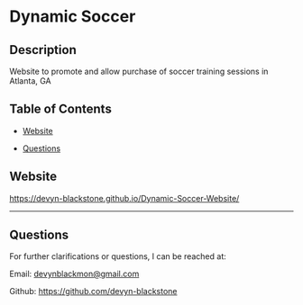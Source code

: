 # Dynamic Soccer

## Description

Website to promote and allow purchase of soccer training sessions in Atlanta, GA

  <!-- [![License](https://img.shields.io/badge/%20no%20license-unlicense-blueviolet)](https://choosealicense.com/no-permission/)  -->

## Table of Contents

  <!-- - [Installation](#installation) -->

- [Website](#website)
<!-- - [Contribution](#contribution)
- [Tests](#tests)
- [License](#license) -->

- [Questions](#questions)

<!-- ## Installation

  Provide the detail for installation. Are there any command lines for installing dependencies? -->

## Website

https://devyn-blackstone.github.io/Dynamic-Soccer-Website/

<!--
  ## Contribution

  For any comments/questions - please reach out to Devyn Blackstone at devynblackmon@gmail.com

  ## Tests

  If there are tests, provide detail on what command needs to be run to do the test

  ## License

  [![License](https://img.shields.io/badge/%20no%20license-unlicense-blueviolet)](https://choosealicense.com/no-permission/)

  Click the license badge for more information about this license -->

---

## Questions

For further clarifications or questions, I can be reached at:

Email: devynblackmon@gmail.com

Github: https://github.com/devyn-blackstone

